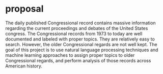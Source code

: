 # proposal
The daily published Congressional record contains massive information regarding the current proceedings and
debates of the United States congress. The Congressional records from 1973 to today are well documented and
labeled with proper topics. They are relatively easy to search. However, the older Congressional regards are not well kept. The goal of this project is to use natural language processing techniques and machine learning
approaches to assign proper topics to older Congressional regards, and perform analysis of those records across American history.
